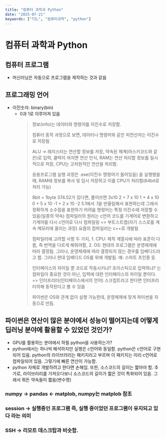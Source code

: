 ```yaml
---
title: "컴퓨터 과학과 Python"
date: "2025-07-21"
keywords: ["TIL", "컴퓨터과학", "python"]
---
```


# 컴퓨터 과학과 Python

## 컴퓨터 프로그램

- 머신러닝은 자동으로 프로그램을 제작하는 것과 같음

## 프로그래밍 언어

- 이진숫자: binary(bin)
  - 0과 1로 이루어져 있음
    > 정보(info)는 데이터와 명령어를 이진수로 저장함.
    >
    > 컴퓨터 동작 과정으로 보면, 데이터나 명령어와 같은 피연산자는 이진수로 저장됨
    >
    > ALU -> 레지스터는 연산할 정보를 저장, 약속된 체계(아스키코드와 같은)로 입력, 쿨럭이 꺼지면 연산 인식, RAM는 연산 처리할 정보를 일시적으로 저장, CPU는 고차원적인 연산을 처리함.
    >
    > 응용프로그램 실행 과정은 .exe(이진수 명령어가 들어있음) 을 실행했을 때, RAM에 정보를 복사 및 임시 저장하고 이를 CPU가 처리함(64bit로 처리 가능)
    >
    > 8bit = 1byte
    > 374.52가 있다면, 풀어쓰면 3x10 2 + 7 x 10 1 + 4 x 10 0 + 5 x 10 -1 + 2 x 10 -2
    > 5.1에서 .1을 반올림해서 표현하는데 그래서 정확하게 소수점을 표현하기 어려움
    > 명령어는 특정 이진수에 저장할 수 있음(일종의 약속)
    > 컴파일러의 원리는 c언어 코드를 기계어로 변환하고 기계어를 다시 c언어로 다시 컴파일링 => 부트스트랩(자기 스스로를 계속 메모리에 올리는 과정)
    > 요즘의 컴파일러는 c++로 개발됨
    >
    > 컴파일러에 고려할 사항 두 가지, 1. CPU: 제작 계열사에 따라 표준이 다름, 즉 번역을 다르게 해줘야함, 2. OS: 현대의 프로그램은 운영체제에 따라 결정됨. 그러나, 운영체제에 따라 결정되지 않는 경우를 임베디드라고 함. 그러나 현대 임베디드 OS를 위에 개발됨. 예: 스마트 초인종 등
    >
    > 인터페이스의 차이일 뿐 코드로 작동시키냐? 조이스틱으로 입력하냐? 는 컴파일이 중요한 것이 아닌, 입력에 대한 인터페이스의 차이일 뿐이다. => 인터프리터(인터페이스에서의 언어) 스크립트라고 한다면 인터프리터의해 동작된다고 볼 수 있음
    >
    > 파이썬은 OS와 관계 없이 실행 가능한데, 운영체제에 맞게 파이썬을 자동으로 만듬.

## 파이썬은 연산이 많은 분야에서 성능이 떨어지는데 어떻게 딥러닝 분야에 활용할 수 있었던 것인가?

- GPU를 활용하는 분야에서 하필 python을 사용하는가?
- python에서는 하나씩 해석하지만 실행은 c언어와 동일함. python은 c언어로 구현되어 있음. python의 라이브러리는 패키지라고 부르며 이 패키지는 미리 c언어로 컴파일되어 있음. 그렇기에 빠른 연산이 가능함.
- python 자체로 개발하려고 한다면 손해임. 또한, 소스코드의 길이는 짧아야 함. 추가로, 라이브러리를 가져오다보니 소스코드의 길이가 짧은 것이 특화되어 있음. 그래서 뭐든 약속들이 짧음(변수명)

### numpy -> pandas <- matplob, numpy는 matplob 참조

### session -> 실행중인 프로그램 즉, 실행 중이었던 프로그램이 유지되고 있다 라는 의미

### SSH -> 리모트 데스크탑과 비슷함.
